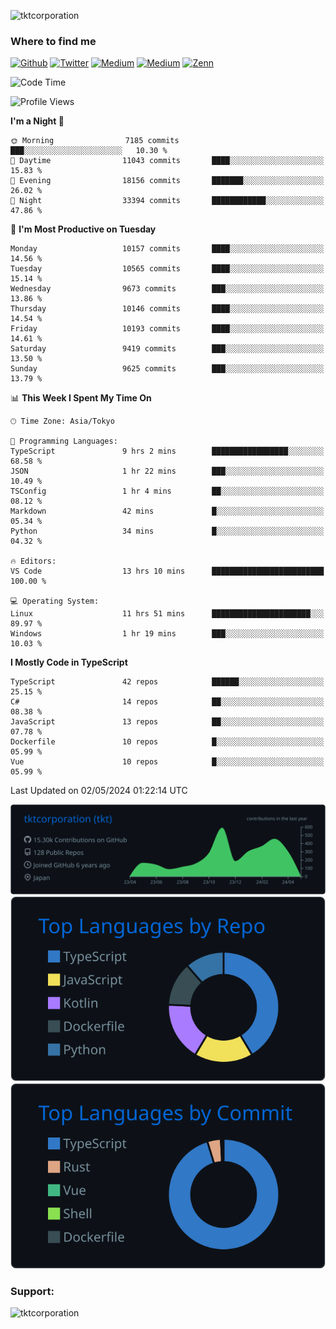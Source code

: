 <p align="left"> <img src="https://komarev.com/ghpvc/?username=tktcorporation&label=Profile%20views&color=0e75b6&style=flat" alt="tktcorporation" /> </p>

<h3>Where to find me</h3>
<p>
<a href="https://github.com/tktcorporation" target="_blank"><img alt="Github" src="https://img.shields.io/badge/GitHub-%2312100E.svg?&style=for-the-badge&logo=Github&logoColor=white" /></a>
<a href="https://twitter.com/tktcorporation" target="_blank"><img alt="Twitter" src="https://img.shields.io/badge/twitter-%231DA1F2.svg?&style=for-the-badge&logo=twitter&logoColor=white" /></a>
<a href="https://www.linkedin.com/in/tktcorporation" target="_blank"><img alt="Medium" src="https://img.shields.io/badge/linkdin-0a66c2.svg?&style=for-the-badge&logo=linkedin&logoColor=white" /></a>
<a href="https://qiita.com/tktcorporation" target="_blank"><img alt="Medium" src="https://img.shields.io/badge/qiita-55C500.svg?&style=for-the-badge&logo=qiita&logoColor=white" /></a>
<a href="https://zenn.dev/tktcorporation" target="_blank"><img alt="Zenn" src="https://img.shields.io/badge/Zenn-3EA8FF.svg?&style=for-the-badge&logo=Zenn&logoColor=white" /></a>
</p>
  
<!--START_SECTION:waka-->
![Code Time](http://img.shields.io/badge/Code%20Time-1%2C521%20hrs%2026%20mins-blue)

![Profile Views](http://img.shields.io/badge/Profile%20Views-0-blue)

**I'm a Night 🦉** 

```text
🌞 Morning                7185 commits        ███░░░░░░░░░░░░░░░░░░░░░░   10.30 % 
🌆 Daytime                11043 commits       ████░░░░░░░░░░░░░░░░░░░░░   15.83 % 
🌃 Evening                18156 commits       ███████░░░░░░░░░░░░░░░░░░   26.02 % 
🌙 Night                  33394 commits       ████████████░░░░░░░░░░░░░   47.86 % 
```
📅 **I'm Most Productive on Tuesday** 

```text
Monday                   10157 commits       ████░░░░░░░░░░░░░░░░░░░░░   14.56 % 
Tuesday                  10565 commits       ████░░░░░░░░░░░░░░░░░░░░░   15.14 % 
Wednesday                9673 commits        ███░░░░░░░░░░░░░░░░░░░░░░   13.86 % 
Thursday                 10146 commits       ████░░░░░░░░░░░░░░░░░░░░░   14.54 % 
Friday                   10193 commits       ████░░░░░░░░░░░░░░░░░░░░░   14.61 % 
Saturday                 9419 commits        ███░░░░░░░░░░░░░░░░░░░░░░   13.50 % 
Sunday                   9625 commits        ███░░░░░░░░░░░░░░░░░░░░░░   13.79 % 
```


📊 **This Week I Spent My Time On** 

```text
🕑︎ Time Zone: Asia/Tokyo

💬 Programming Languages: 
TypeScript               9 hrs 2 mins        █████████████████░░░░░░░░   68.58 % 
JSON                     1 hr 22 mins        ███░░░░░░░░░░░░░░░░░░░░░░   10.49 % 
TSConfig                 1 hr 4 mins         ██░░░░░░░░░░░░░░░░░░░░░░░   08.12 % 
Markdown                 42 mins             █░░░░░░░░░░░░░░░░░░░░░░░░   05.34 % 
Python                   34 mins             █░░░░░░░░░░░░░░░░░░░░░░░░   04.32 % 

🔥 Editors: 
VS Code                  13 hrs 10 mins      █████████████████████████   100.00 % 

💻 Operating System: 
Linux                    11 hrs 51 mins      ██████████████████████░░░   89.97 % 
Windows                  1 hr 19 mins        ███░░░░░░░░░░░░░░░░░░░░░░   10.03 % 
```

**I Mostly Code in TypeScript** 

```text
TypeScript               42 repos            ██████░░░░░░░░░░░░░░░░░░░   25.15 % 
C#                       14 repos            ██░░░░░░░░░░░░░░░░░░░░░░░   08.38 % 
JavaScript               13 repos            ██░░░░░░░░░░░░░░░░░░░░░░░   07.78 % 
Dockerfile               10 repos            █░░░░░░░░░░░░░░░░░░░░░░░░   05.99 % 
Vue                      10 repos            █░░░░░░░░░░░░░░░░░░░░░░░░   05.99 % 
```




 Last Updated on 02/05/2024 01:22:14 UTC
<!--END_SECTION:waka-->

[![](https://raw.githubusercontent.com/tktcorporation/tktcorporation/master/profile-summary-card-output/github_dark/0-profile-details.svg)](https://github.com/vn7n24fzkq/github-profile-summary-cards)
[![](https://raw.githubusercontent.com/tktcorporation/tktcorporation/master/profile-summary-card-output/github_dark/1-repos-per-language.svg)](https://github.com/vn7n24fzkq/github-profile-summary-cards) [![](https://raw.githubusercontent.com/tktcorporation/tktcorporation/master/profile-summary-card-output/github_dark/2-most-commit-language.svg)](https://github.com/vn7n24fzkq/github-profile-summary-cards)

<h3 align="left">Support:</h3>
<p><a href="https://www.buymeacoffee.com/tktcorporation"> <img align="left" src="https://cdn.buymeacoffee.com/buttons/v2/default-yellow.png" height="50" width="210" alt="tktcorporation" /></a></p><br><br>
